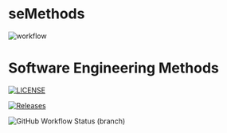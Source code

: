 # seMethods
![workflow](https://github.com/MatthewGeorge8016/seMethods/actions/workflows/main.yml/badge.svg) 



# Software Engineering Methods
[![LICENSE](https://img.shields.io/github/license/MatthewGeorge8016/seMethods.svg?style=flat-square)](https://github.com/MatthewGeorge8016/seMethods/blob/master/LICENSE)

[![Releases](https://img.shields.io/github/release/MatthewGeorge8016/seMethods/all.svg?style=flat-square)](https://github.com/MatthewGeorge8016/seMethods/releases)

![GitHub Workflow Status (branch)](https://img.shields.io/github/workflow/status/MatthewGeorge8016/seMethods/A%20workflow%20for%20my%20Hello%20World%20App/develop?style=flat-square)